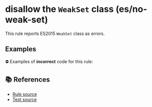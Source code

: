 # disallow the `WeakSet` class (es/no-weak-set)

This rule reports ES2015 `WeakSet` class as errors.

## Examples

⛔ Examples of **incorrect** code for this rule:

<eslint-playground type="bad" code="/*eslint es/no-weak-set: error */
let set = new WeakSet()
" />

## 📚 References

- [Rule source](https://github.com/mysticatea/eslint-plugin-es/blob/v1.4.1/lib/rules/no-weak-set.js)
- [Test source](https://github.com/mysticatea/eslint-plugin-es/blob/v1.4.1/tests/lib/rules/no-weak-set.js)
